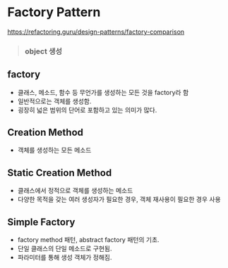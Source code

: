 # Factory Pattern

https://refactoring.guru/design-patterns/factory-comparison

> ### object 생성

## factory

- 클래스, 메소드, 함수 등 무언가를 생성하는 모든 것을 factory라 함
- 일반적으로는 객체를 생성함.
- 굉장히 넓은 범위의 단어로 포함하고 있는 의미가 많다.

## Creation Method

- 객체를 생성하는 모든 메소드

## Static Creation Method

- 클래스에서 정적으로 객체를 생성하는 메소드
- 다양한 목적을 갖는 여러 생성자가 필요한 경우, 객체 재사용이 필요한 경우 사용

## Simple Factory

- factory method 패턴, abstract factory 패턴의 기초.
- 단일 클래스의 단일 메소드로 구현됨.
- 파라미터를 통해 생성 객체가 정해짐.
